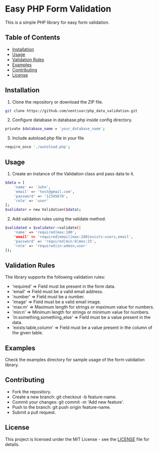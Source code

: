 # Easy PHP Form Validation

This is a simple PHP library for easy form validation.

## Table of Contents

- [Installation](#installation)
- [Usage](#usage)
- [Validation Rules](#validation-rules)
- [Examples](#examples)
- [Contributing](#contributing)
- [License](#license)

## Installation

1. Clone the repository or download the ZIP file.

```bash
git clone https://github.com/xentixar/php_data_validation.git
```

2. Configure database in database.php inside config directory.

```bash
private $database_name = 'your_database_name';
```

3. Include autoload.php file in your file

```bash
require_once './autoload.php';
```

## Usage

1. Create an instance of the Validation class and pass data to it.

```bash
$data = [
    'name' => 'John',
    'email' => 'test@gmail.com',
    'password' => '12345678',
    'role' => 'user'
];
$validator = new Validation($data);
```

2. Add validation rules using the validate method.

```bash
$validated = $validator->validate([
    'name' => 'required|max:100',
    'email' => 'required|email|max:100|exists:users,email',
    'password' => 'required|min:8|max:25',
    'role' => 'required|in:admin,user'
]);
```

## Validation Rules

The library supports the following validation rules:

* 'required' => Field must be present in the form data.
* 'email' =>  Field must be a valid email address.
* 'number' =>  Field must be a number.
* 'image' =>  Field must be a valid email image.
* 'max:m' =>  Maximum length for strings or maximum value for numbers.
* 'min:n' =>  Minimum length for strings or minimum value for numbers.
* 'in:something,something_else' =>  Field must be a value present in the data.
* 'exists:table,column' => Field must be a value present in the column of the given table.


## Examples

Check the examples directory for sample usage of the form validation library.


## Contributing

* Fork the repository.
* Create a new branch: git checkout -b feature-name.
* Commit your changes: git commit -m 'Add new feature'.
* Push to the branch: git push origin feature-name.
* Submit a pull request.

## License
This project is licensed under the MIT License - see the [LICENSE](LICENSE) file for details.

